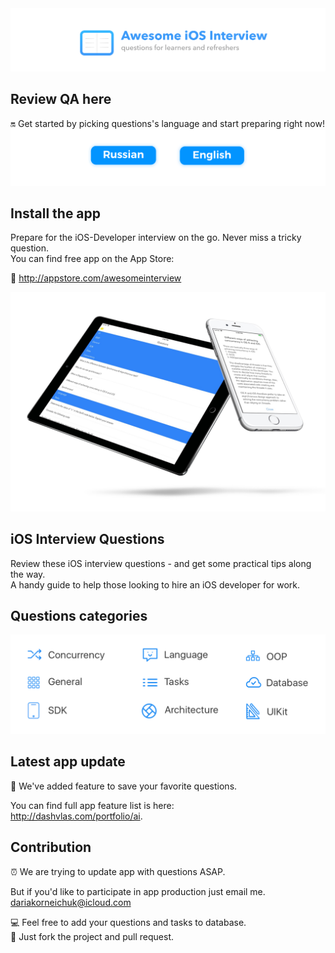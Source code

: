 
<img src="Resources/Main.png">

## Review QA here  
🔛 Get started by picking questions's language and start preparing right now!  
<a href="Resources/Russian.md"><img src="Resources/Artboard-filled-left.png" width=50%></a><a href="Resources/English.md"><img src="Resources/Artboard-filled-right.png" width=50%></a>

## Install the app  
Prepare for the iOS-Developer interview on the go. Never miss a tricky question.  
You can find free app on the App Store: 

📲 http://appstore.com/awesomeinterview  
<p align="center"><img src="Resources/Devices.jpg"></p>

## iOS Interview Questions
Review these iOS interview questions - and get some practical tips along the way.  
A handy guide to help those looking to hire an iOS developer for work.  

## Questions categories  
<p align="center"><img src="Resources/Available QA types.png"></p>

## Latest app update
🌟 We've added feature to save your favorite questions.  

   You can find full app feature list is here:  
   http://dashvlas.com/portfolio/ai. 

## Contribution
⏰ We are trying to update app with questions ASAP.  

   But if you'd like to participate in app production just email me.  
   dariakorneichuk@icloud.com  
   
💻 Feel free to add your questions and tasks to database.  
🚀 Just fork the project and pull request.


